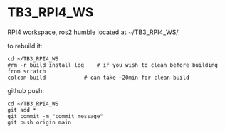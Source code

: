 # TB3_RPI4_WS
RPI4 workspace, ros2 humble
	located at ~/TB3_RPI4_WS/

to rebuild it:

	cd ~/TB3_RPI4_WS
	#rm -r build install log 	# if you wish to clean before building from scratch
	colcon build			# can take ~20min for clean build

github push:

	cd ~/TB3_RPI4_WS
	git add *
	git commit -m "commit message"
	git push origin main
